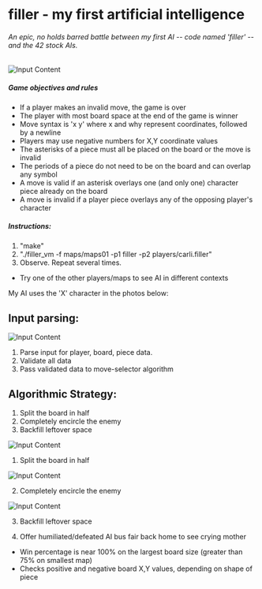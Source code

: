 # filler - my first artificial intelligence
###### An epic, no holds barred battle between my first AI -- code named 'filler' -- and the 42 stock AIs.

![Input Content](https://raw.githubusercontent.com/wobula/filler/master/0.png)

##### Game objectives and rules
 * If a player makes an invalid move, the game is over
 * The player with most board space at the end of the game is winner
 * Move syntax is 'x y' where x and why represent coordinates, followed by a newline
 * Players may use negative numbers for X,Y coordinate values
 * The asterisks of a piece must all be placed on the board or the move is invalid
 * The periods of a piece do not need to be on the board and can overlap any symbol
 * A move is valid if an asterisk overlays one (and only one) character piece already on the board
 * A move is invalid if a player piece overlays any of the opposing player's character

##### Instructions:
1.  "make"
2.  "./filler_vm -f maps/maps01 -p1 filler -p2 players/carli.filler"
3.  Observe. Repeat several times.
 * Try one of the other players/maps to see AI in different contexts

 My AI uses the 'X' character in the photos below:

 ## Input parsing:

![Input Content](https://raw.githubusercontent.com/wobula/filler/master/1.png)
1.  Parse input for player, board, piece data.
2.  Validate all data
3.  Pass validated data to move-selector algorithm

## Algorithmic Strategy:

1.  Split the board in half
2.  Completely encircle the enemy
3.  Backfill leftover space

![Input Content](https://raw.githubusercontent.com/wobula/filler/master/2.png)

1.  Split the board in half

![Input Content](https://raw.githubusercontent.com/wobula/filler/master/3.png)

2.  Completely encircle the enemy

![Input Content](https://raw.githubusercontent.com/wobula/filler/master/4.png)

3.  Backfill leftover space

4.  Offer humiliated/defeated AI bus fair back home to see crying mother
 * Win percentage is near 100% on the largest board size (greater than 75% on smallest map)
 * Checks positive and negative board X,Y values, depending on shape of piece